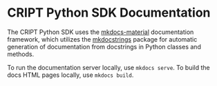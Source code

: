 # CRIPT Python SDK Documentation

The CRIPT Python SDK uses the [mkdocs-material](https://squidfunk.github.io/mkdocs-material/) documentation framework, which utilizes the [mkdocstrings](https://mkdocstrings.github.io/) package for automatic generation of documentation from docstrings in Python classes and methods.

To run the documentation server locally, use `mkdocs serve`. To build the docs HTML pages locally, use `mkdocs build`.
